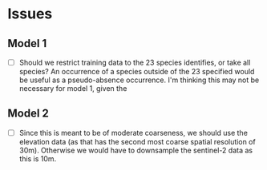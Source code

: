 # Issues
## Model 1
- [ ] Should we restrict training data to the 23 species identifies, or take all species? An occurrence of a species outside of the 23 specified would be useful as a pseudo-absence occurrence. I'm thinking this may not be necessary for model 1, given the 


## Model 2
- [ ] Since this is meant to be of moderate coarseness, we should use the elevation data (as that has the second most coarse spatial resolution of 30m). Otherwise we would have to downsample the sentinel-2 data as this is 10m.